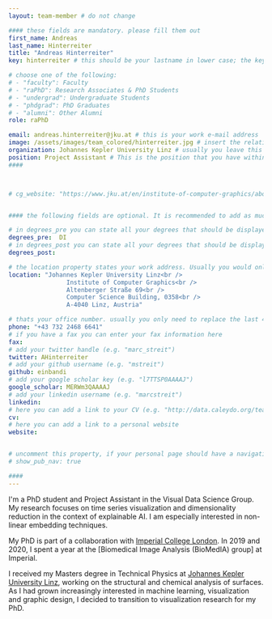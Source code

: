 ```yaml
---
layout: team-member # do not change

#### these fields are mandatory. please fill them out
first_name: Andreas
last_name: Hinterreiter
title: "Andreas Hinterreiter"
key: hinterreiter # this should be your lastname in lower case; the key is important for publications or other listings that need to be linked to your profile. it needs to be unique (should there be someone else with the same lastname, please contact the admin)

# choose one of the following: 
# - "faculty": Faculty
# - "raPhD": Research Associates & PhD Students
# - "undergrad": Undergraduate Students
# - "phdgrad": PhD Graduates
# - "alumni": Other Alumni
role: raPhD

email: andreas.hinterreiter@jku.at # this is your work e-mail address
image: /assets/images/team_colored/hinterreiter.jpg # insert the relative link to your profile image
organization: Johannes Kepler University Linz # usually you leave this unchanged, but if your have a different organization, feel free to change the property
position: Project Assistant # This is the position that you have within your organization. e.g. "Project Assistant", "University Assistant", "Technical Support", "Student Research" (or whatever Marc tells you^^)
####



# cg_website: "https://www.jku.at/en/institute-of-computer-graphics/about-us/team/marc-streit/" # if you add this link, there won't be a local page for your profile, but you would be redirected to another website (usually you would link your profile in the cg website)


#### the following fields are optional. It is recommended to add as much information as possible, since otherwise your page would look empty ;)

# in degrees_pre you can state all your degrees that should be displayed in front of your name e.g. "Dr", "DI", "Prof" etc. (or a combination of several)
degrees_pre:  DI
# in degrees_post you can state all your degrees that should be displayed after your name e.g. "BSc", "MSc" etc. (or a combination of several)
degrees_post:

# the location property states your work address. Usually you would only need to adjust the room number below i.e. change "0357" which is Marc's office to your own
location: "Johannes Kepler University Linz<br />
                Institute of Computer Graphics<br />
                Altenberger Straße 69<br />
                Computer Science Building, 0358<br />
                A-4040 Linz, Austria"

# thats your office number. usually you only need to replace the last 4 numbers with your own extension i.e. replace "6635" (you can find the extension on the right top of your office phone)
phone: "+43 732 2468 6641"
# if you have a fax you can enter your fax information here
fax:
# add your twitter handle (e.g. "marc_streit")
twitter: AHinterreiter
# add your github username (e.g. "mstreit")
github: einbandi
# add your google scholar key (e.g. "l7TTSP0AAAAJ")
google_scholar: MERWm3QAAAAJ
# add your linkedin username (e.g. "marcstreit")
linkedin:
# here you can add a link to your CV (e.g. "http://data.caleydo.org/team/marc/cv_streit.pdf")
cv:
# here you can add a link to a personal website
website:


# uncomment this property, if your personal page should have a navigation for publications (i.e. if you have many publications). usually you don't need this.
# show_pub_nav: true

####
---
```


I'm a PhD student and Project Assistant in the Visual Data Science Group.
My research focuses on time series visualization and dimensionality reduction in the context of explainable AI.
I am especially interested in non-linear embedding techniques.

My PhD is part of a collaboration with [Imperial College London](http://www.imperial.ac.uk/).
In 2019 and 2020, I spent a year at the [Biomedical Image Analysis (BioMedIA) group] at Imperial.

I received my Masters degree in Technical Physics at [Johannes Kepler University Linz](https://www.jku.at/en/), working on the structural and chemical analysis of surfaces.
As I had grown increasingly interested in machine learning, visualization and graphic design, I decided to transition to visualization research for my PhD.
